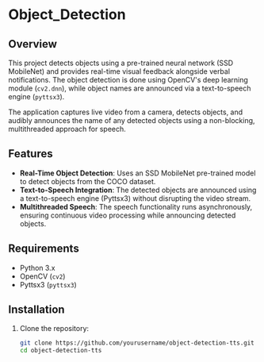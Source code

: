 # Object_Detection

## Overview
This project detects objects using a pre-trained neural network (SSD MobileNet) and provides real-time visual feedback alongside verbal notifications. The object detection is done using OpenCV's deep learning module (`cv2.dnn`), while object names are announced via a text-to-speech engine (`pyttsx3`).

The application captures live video from a camera, detects objects, and audibly announces the name of any detected objects using a non-blocking, multithreaded approach for speech.

## Features
- **Real-Time Object Detection**: Uses an SSD MobileNet pre-trained model to detect objects from the COCO dataset.
- **Text-to-Speech Integration**: The detected objects are announced using a text-to-speech engine (Pyttsx3) without disrupting the video stream.
- **Multithreaded Speech**: The speech functionality runs asynchronously, ensuring continuous video processing while announcing detected objects.

## Requirements
- Python 3.x
- OpenCV (`cv2`)
- Pyttsx3 (`pyttsx3`)

## Installation

1. Clone the repository:
   ```bash
   git clone https://github.com/yourusername/object-detection-tts.git
   cd object-detection-tts
